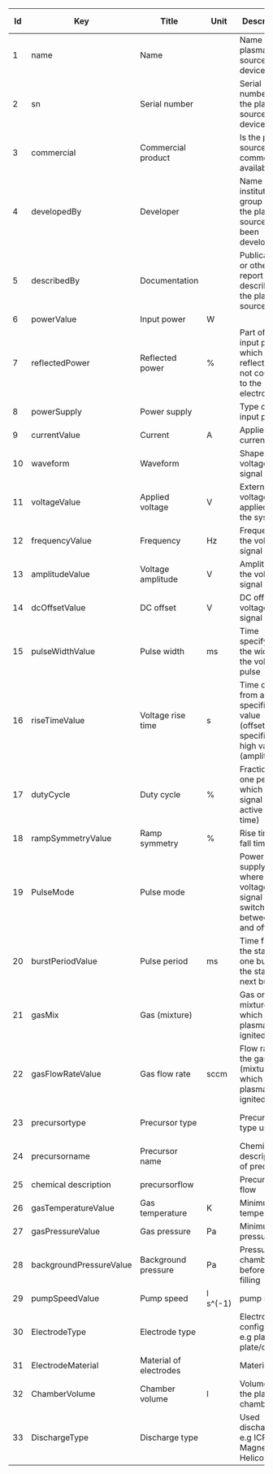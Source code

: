 |Id  |  Key                    | Title                     | Unit| Description                                                                          | Type    | Required | Allowed values |
|---- | -------------------     | ------------------------- | ----| ---------------------------------------------------------------------------------    | ------- | -------- | ------------- |
|  1| name                    | Name                     |  | Name of the plasma source device                                                     | string  | 1     |               |
|  2| sn                      | Serial number            |  | Serial number of the plasma source device                                            | string  | 1     |               |
|  3| commercial              | Commercial product       |  | Is the plasma source commercially available?                                         | string  | 1     |               |
|  4| developedBy             | Developer                |  | Name of the institution / group where the plasma source has been developed           | string  | 1     |               |
|  5| describedBy             | Documentation            |  | Publication or other report describing the plasma source                             | string  | 1     |               |
|  6| powerValue              | Input power            | W |                                                                                      | number  | 1     |               |
|  7| reflectedPower          | Reflected power        | % | Part of the input power which is reflected and not coupled to the electrode          | number  | 0-1    |               |
|  8| powerSupply             | Power supply             |  | Type of the input power                                                              | string  | 1     |               |
|  9| currentValue            | Current                | A | Applied current                                                                      | string  | 0-1    |               | 
|  10| waveform                | Waveform                |  | Shape of voltage signal                                                              | string  | 0-1    |               | 
|  11| voltageValue            | Applied voltage      | V | External voltage applied to the system                                               | number  | 0-1    |               |
|  12| frequencyValue          | Frequency            | Hz | Frequency of the voltage signal                                                      | number  | 0-1    |               | 
|  13| amplitudeValue          | Voltage amplitude     | V | Amplitude of the voltage signal                                                      | number  | 0-1    |               | 
|  14| dcOffsetValue           | DC offset             | V | DC offset for voltage signal                                                         | number  | 0-1    |               | 
|  15| pulseWidthValue         | Pulse width          | ms | Time specifying the width of the voltage pulse                                       | number  | 0-1    |               | 
|  16| riseTimeValue           | Voltage rise time     | s  | Time change from a specified low value (offset) to a specified high value (amplitude)| number | 0-1  |               | 
|  17| dutyCycle               | Duty cycle            | %   | Fraction of one period in which the signal is active (on-time)                       | number  | 0-1    |               | 
|  18| rampSymmetryValue       | Ramp symmetry         | % | Rise time to fall time ratio                                                         | number  | 0-1    |               | 
|  19| PulseMode               | Pulse mode                | | Power supply mode where the voltage signal is switched between on and off mode       | boolean | 0-1    |               | 
|  20| burstPeriodValue        | Pulse period         | ms | Time from the start of one burst to the start of next burst                          | number  | 0-1    |               | 
|  21| gasMix                  | Gas (mixture)             | | Gas or gas mixture in which the plasma is ignited                                    | string  | 1     |     | 
|  22| gasFlowRateValue        | Gas flow rate   | sccm | Flow rate of the gas (mixture) in which the plasma is ignited                        | number  | 0-1 | | 
|  23| precursortype           | Precursor type            | | Precursor type used                                                                  | string  | 0-1 | solid; liquid; powder| 
|  24| precursorname           | Precursor name            | | Chemical description of precursor                                                    | string  | 0-1 | | 
|  25| chemical description    | precursorflow             | | Precursor flow                                                                       | number  | 0-1 | | 
|  26| gasTemperatureValue     | Gas temperature         | K | Minimum gas temperature                                                              | number  | 1 | | 
|  27| gasPressureValue        | Gas pressure         | Pa | Minimum gas pressure                                                                 | number  | 1  | | 
|  28| backgroundPressureValue | Background pressure   |Pa  | Pressure in chamber before gas filling                                               | number  | 1  | | 
|  29| pumpSpeedValue          | Pump speed    |l s^(-1)| pump speed                                                                           | number  | 0-1 | |
|  30| ElectrodeType           | Electrode type           | | Electrode configuration e.g plate-to-plate/coil                                                              | string  | 1  | | 
|  31| ElectrodeMaterial       | Material of electrodes   | | Material                                                                             | string  | 1  | | 
|  32| ChamberVolume           | Chamber volume        | l | Volume of the plasma chamber                                                         | number  | 1  | | 
|  33| DischargeType           | Discharge type            | | Used discharge e.g ICP; Magnetron; Helicon                                                                       | string  | 1  | | 
